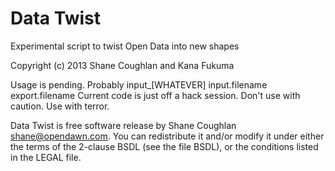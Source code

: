 Data Twist
==========

Experimental script to twist Open Data into new shapes

Copyright (c) 2013 Shane Coughlan and Kana Fukuma

Usage is pending. Probably input_[WHATEVER] input.filename export.filename
Current code is just off a hack session. Don't use with caution.
Use with terror.

Data Twist is free software release by Shane Coughlan <shane@opendawn.com>.
You can redistribute it and/or modify it under either the terms of the
2-clause BSDL (see the file BSDL), or the conditions listed in the LEGAL
file.